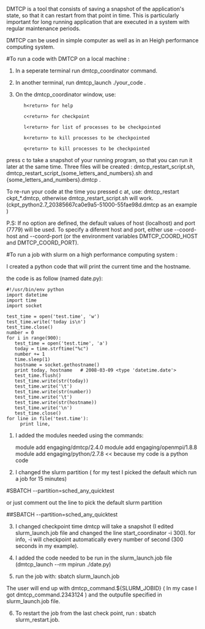 DMTCP is a tool that consists of saving a snapshot of the application's state, so that it can restart from that point in time. This is particularly important for long running application that are executed in a system with regular maintenance periods.

DMTCP can be used in simple computer as well as in an Heigh performance computing system. 

#To run a code with DMTCP on a local machine :
 
1. In a seperate terminal run dmtcp_coordinator command.

2. In another terminal, run dmtcp_launch ./your_code .

3. On the dmtcp_coordinator window, use:

          h<return> for help

          c<return> for checkpoint

          l<return> for list of processes to be checkpointed

          k<return> to kill processes to be checkpointed

          q<return> to kill processes to be checkpointed
 
press c to take a snapshot of your running program, so that you can run it later at the same time.
Three files will be created : dmtcp_restart_script.sh, dmtcp_restart_script_(some_letters_and_numbers}.sh and {some_letters_and_numbers}.dmtcp .

To re-run your code at the time you pressed c at, use:
dmtcp_restart ckpt_*.dmtcp, otherwise dmtcp_restart_script.sh will work.
(ckpt_python2.7_20385667ca0e9a5-51000-55fae98d.dmtcp as an example )
 
P.S: If no option are defined, the default values of host (localhost) and port (7779) will be used.
To specify a diferent host and port, either use --coord-host and --coord-port (or the environment variables DMTCP_COORD_HOST and DMTCP_COORD_PORT).

 
#To run a job with slurm on a high performance computing system :

I created a python code that will print the current time and the hostname.

the code is as follow (named date.py):

    #!/usr/bin/env python
    import datetime
    import time
    import socket

    test_time = open('test.time', 'w')
    test_time.write('today is\n')
    test_time.close()
    number = 0
    for i in range(900):
       test_time = open('test.time', 'a')
       today = time.strftime("%c")
       number += 1
       time.sleep(1)
       hostname = socket.gethostname()
       print today, hostname   # 2008-03-09 <type 'datetime.date'>
       test_time.flush()
       test_time.write(str(today))
       test_time.write('\t')
       test_time.write(str(number))
       test_time.write('\t')
       test_time.write(str(hostname))
       test_time.write('\n')
       test_time.close()
    for line in file('test.time'):
         print line,


1. I added the modules needed using the commands:
   
   module add engaging/dmtcp/2.4.0 
   module add engaging/openmpi/1.8.8
   module add engaging/python/2.7.8   << because my code is a python code

2. I changed the slurm partition ( for my test I picked the default which run a job for 15 minutes)

\#SBATCH --partition=sched_any_quicktest

 or just comment out the line to pick the default slurm partition
 
 \##SBATCH --partition=sched_any_quicktest

3. I changed checkpoint time  dmtcp will take a snapshot (I edited slurm_launch.job file  and changed the line start_coordinator -i 300). 
for info, -i will checkpoint automatically every number of second (300 seconds in my example).

4. I added the code needed to be run in the slurm_launch.job file (dmtcp_launch --rm mpirun ./date.py)
  
5. run the job with: sbatch slurm_launch.job 

  The user will end up with dmtcp_command.${SLURM_JOBID} ( In my case I got dmtcp_command.2343124 ) and the outpufile specified in slurm_launch.job file.

6. To restart the job from the last check point, run : sbatch slurm_restart.job.

